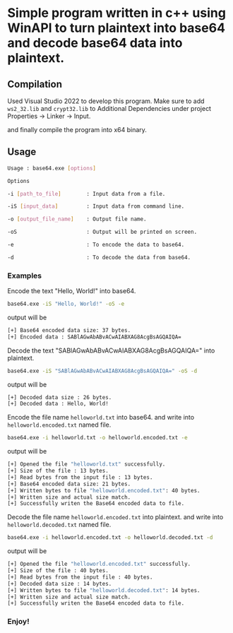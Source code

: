 # Simple program written in c++ using WinAPI to turn plaintext into base64 and decode base64 data into plaintext.

## Compilation

Used Visual Studio 2022 to develop this program.
Make sure to add `ws2_32.lib` and `crypt32.lib` to Additional Dependencies under project Properties -> Linker -> Input.

and finally compile the program into x64 binary.

## Usage

```bash
Usage : base64.exe [options]

Options

-i [path_to_file]        : Input data from a file.

-iS [input_data]         : Input data from command line.

-o [output_file_name]    : Output file name.

-oS                      : Output will be printed on screen.

-e                       : To encode the data to base64.

-d                       : To decode the data from base64.
```

### Examples

Encode the text "Hello, World!" into base64.

```bash
base64.exe -iS "Hello, World!" -oS -e
```

output will be

```bash
[+] Base64 encoded data size: 37 bytes.
[+] Encoded data : SABlAGwAbABvACwAIABXAG8AcgBsAGQAIQA=
```

Decode the text "SABlAGwAbABvACwAIABXAG8AcgBsAGQAIQA=" into plaintext.

```bash
base64.exe -iS "SABlAGwAbABvACwAIABXAG8AcgBsAGQAIQA=" -oS -d
```

output will be

```bash
[+] Decoded data size : 26 bytes.
[+] Decoded data : Hello, World!
```

Encode the file name `helloworld.txt` into base64. and write into `helloworld.encoded.txt` named file.

```bash
base64.exe -i helloworld.txt -o helloworld.encoded.txt -e
```

output will be

```bash
[+] Opened the file "helloworld.txt" successfully.
[+] Size of the file : 13 bytes.
[+] Read bytes from the input file : 13 bytes.
[+] Base64 encoded data size: 21 bytes.
[+] Written bytes to file "helloworld.encoded.txt": 40 bytes.
[+] Written size and actual size match.
[+] Successfully writen the Base64 encoded data to file.
```

Decode the file name `helloworld.encoded.txt` into plaintext. and write into `helloworld.decoded.txt` named file.

```bash
base64.exe -i helloworld.encoded.txt -o helloworld.decoded.txt -d
```

output will be

```bash
[+] Opened the file "helloworld.encoded.txt" successfully.
[+] Size of the file : 40 bytes.
[+] Read bytes from the input file : 40 bytes.
[+] Decoded data size : 14 bytes.
[+] Written bytes to file "helloworld.decoded.txt": 14 bytes.
[+] Written size and actual size match.
[+] Successfully writen the Base64 encoded data to file.
```

### Enjoy!
